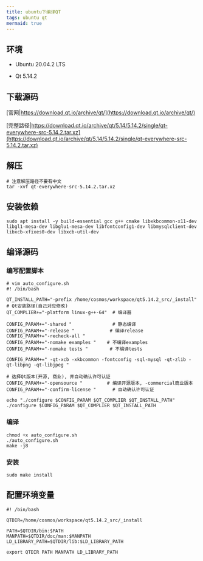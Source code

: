 ```yaml
---
title: ubuntu下编译QT
tags: ubuntu qt
mermaid: true
---
```


## 环境

* Ubuntu 20.04.2 LTS

* Qt 5.14.2

## 下载源码

[官网|https://download.qt.io/archive/qt/](https://download.qt.io/archive/qt/)

[完整路径|https://download.qt.io/archive/qt/5.14/5.14.2/single/qt-everywhere-src-5.14.2.tar.xz](https://download.qt.io/archive/qt/5.14/5.14.2/single/qt-everywhere-src-5.14.2.tar.xz)

## 解压

```shell
# 注意解压路径不要有中文
tar -xvf qt-everywhere-src-5.14.2.tar.xz
```

## 安装依赖

```shell
sudo apt install -y build-essential gcc g++ cmake libxkbcommon-x11-dev libgl1-mesa-dev libglu1-mesa-dev libfontconfig1-dev libmysqlclient-dev libxcb-xfixes0-dev libxcb-util-dev
```

## 编译源码

### 编写配置脚本

```shell
# vim auto_configure.sh
#! /bin/bash

QT_INSTALL_PATH="-prefix /home/cosmos/workspace/qt5.14.2_src/_install"     # Qt安装路径(自己对应修改)
QT_COMPLIER+="-platform linux-g++-64"  # 编译器

CONFIG_PARAM+="-shared "               # 静态编译
CONFIG_PARAM+="-release "             # 编译release
CONFIG_PARAM+="-recheck-all "
CONFIG_PARAM+="-nomake examples "    # 不编译examples
CONFIG_PARAM+="-nomake tests "        # 不编译tests

CONFIG_PARAM+=" -qt-xcb -xkbcommon -fontconfig -sql-mysql -qt-zlib -qt-libpng -qt-libjpeg "

# 选择Qt版本(开源, 商业), 并自动确认许可认证
CONFIG_PARAM+="-opensource "         # 编译开源版本, -commercial商业版本
CONFIG_PARAM+="-confirm-license "      # 自动确认许可认证

echo "./configure $CONFIG_PARAM $QT_COMPLIER $QT_INSTALL_PATH"
./configure $CONFIG_PARAM $QT_COMPLIER $QT_INSTALL_PATH

```

### 编译

```shell
chmod +x auto_configure.sh
./auto_configure.sh
make -j8
```

### 安装

```shell
sudo make install
```

## 配置环境变量

```shell
#! /bin/bash

QTDIR=/home/cosmos/workspace/qt5.14.2_src/_install

PATH=$QTDIR/bin:$PATH     
MANPATH=$QTDIR/doc/man:$MANPATH     
LD_LIBRARY_PATH=$QTDIR/lib:$LD_LIBRARY_PATH     

export QTDIR PATH MANPATH LD_LIBRARY_PATH

```
